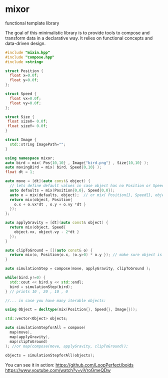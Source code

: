 # mixor
functional template library 

The goal of this minimalistic library is to provide tools to compose and transform data in a declarative way.
It relies on functional concepts and data-driven design.

```c++
#include "mixin.hpp"
#include "compose.hpp"
#include <string>

struct Position {
  float x=0.0f;
  float y=0.0f;
};

struct Speed {
  float vx=0.0f;
  float vy=0.0f;
};

struct Size {
 float sizeX= 0.0f;
 float sizeY= 0.0f;
}

struct Image {
  std::string ImagePath="";
}

using namespace mixor;
auto bird = mix( Pos{10,10} , Image{"bird.png"} , Size{10,10} );
auto movingBird = mix( bird, Speed{0,10} );
float dt = 1;

auto move = [dt](auto const& object) {
  // lets define default values in case object has no Position or Speed
  auto defaults = mix(Position{0,0}, Speed{0,0});
  auto o = mix(defaults, object);  // or mix( Position{}, Speed{}, object )
  return mix(object, Position{ 
    o.x + o.vx*dt , o.y + o.vy *dt } 
  });
};

auto applyGravity = [dt](auto const& object) { 
  return mix(object, Speed{ 
    object.vx, object.vy - 2*dt } 
  });  
}

auto clipToGround = [](auto const& o) {
  return mix(o, Position{o.x, (o.y>0) * o.y }); // make sure object is above ground
}

auto simulationStep = compose(move, applyGravity, clipToGround );

while(bird.y!=0) {
  std::cout << bird.y << std::endl;
  bird = simulationStep(bird);
} // prints 10 , 20 , 10 , 0

//... in case you have many iterable objects:

using Object = decltype(mix(Position{}, Speed{}, Image{}));

std::vector<Object> objects;

auto simulationStepforAll = compose( 
  map(move), 
  map(applyGravity), 
  map(clipToGround) 
); //or map(compose(move, applyGravity, clipToGround));
  
objects = simulationStepforAll(objects);

```

You can see it in action:
https://github.com/LoopPerfect/boids
https://www.youtube.com/watch?v=viVroGmeQDw
